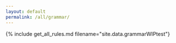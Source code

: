 ```yaml
---
layout: default
permalink: /all/grammar/
---
```


{% include get_all_rules.md filename="site.data.grammarWIPtest"}